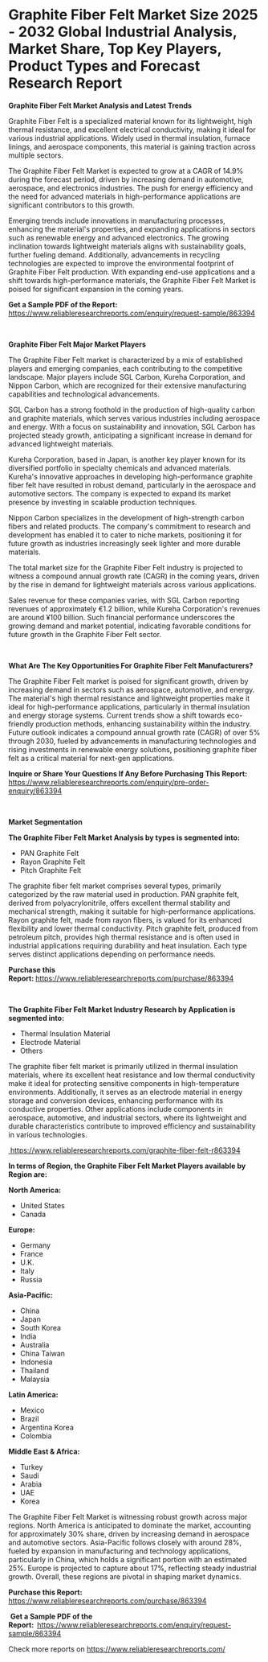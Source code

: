 <p><h1>Graphite Fiber Felt Market Size 2025 - 2032 Global Industrial Analysis, Market Share, Top Key Players, Product Types and Forecast Research Report</h1></p><p><strong>Graphite Fiber Felt Market Analysis and Latest Trends</strong></p>
<p><p>Graphite Fiber Felt is a specialized material known for its lightweight, high thermal resistance, and excellent electrical conductivity, making it ideal for various industrial applications. Widely used in thermal insulation, furnace linings, and aerospace components, this material is gaining traction across multiple sectors. </p><p>The Graphite Fiber Felt Market is expected to grow at a CAGR of 14.9% during the forecast period, driven by increasing demand in automotive, aerospace, and electronics industries. The push for energy efficiency and the need for advanced materials in high-performance applications are significant contributors to this growth. </p><p>Emerging trends include innovations in manufacturing processes, enhancing the material's properties, and expanding applications in sectors such as renewable energy and advanced electronics. The growing inclination towards lightweight materials aligns with sustainability goals, further fueling demand. Additionally, advancements in recycling technologies are expected to improve the environmental footprint of Graphite Fiber Felt production. With expanding end-use applications and a shift towards high-performance materials, the Graphite Fiber Felt Market is poised for significant expansion in the coming years.</p></p>
<p><strong>Get a Sample PDF of the Report:&nbsp;</strong> <a href="https://www.reliableresearchreports.com/enquiry/request-sample/863394?utm_campaign=2181&utm_medium=2&utm_source=Github&utm_content=ia&utm_term=30012025&utm_id=graphite-fiber-felt">https://www.reliableresearchreports.com/enquiry/request-sample/863394</a></p>
<p>&nbsp;</p>
<p><strong>Graphite Fiber Felt Major Market Players</strong></p>
<p><p>The Graphite Fiber Felt market is characterized by a mix of established players and emerging companies, each contributing to the competitive landscape. Major players include SGL Carbon, Kureha Corporation, and Nippon Carbon, which are recognized for their extensive manufacturing capabilities and technological advancements.</p><p>SGL Carbon has a strong foothold in the production of high-quality carbon and graphite materials, which serves various industries including aerospace and energy. With a focus on sustainability and innovation, SGL Carbon has projected steady growth, anticipating a significant increase in demand for advanced lightweight materials.</p><p>Kureha Corporation, based in Japan, is another key player known for its diversified portfolio in specialty chemicals and advanced materials. Kureha's innovative approaches in developing high-performance graphite fiber felt have resulted in robust demand, particularly in the aerospace and automotive sectors. The company is expected to expand its market presence by investing in scalable production techniques.</p><p>Nippon Carbon specializes in the development of high-strength carbon fibers and related products. The company's commitment to research and development has enabled it to cater to niche markets, positioning it for future growth as industries increasingly seek lighter and more durable materials.</p><p>The total market size for the Graphite Fiber Felt industry is projected to witness a compound annual growth rate (CAGR) in the coming years, driven by the rise in demand for lightweight materials across various applications.</p><p>Sales revenue for these companies varies, with SGL Carbon reporting revenues of approximately €1.2 billion, while Kureha Corporation's revenues are around ¥100 billion. Such financial performance underscores the growing demand and market potential, indicating favorable conditions for future growth in the Graphite Fiber Felt sector.</p></p>
<p>&nbsp;</p>
<p><strong>What Are The Key Opportunities For Graphite Fiber Felt Manufacturers?</strong></p>
<p><p>The Graphite Fiber Felt market is poised for significant growth, driven by increasing demand in sectors such as aerospace, automotive, and energy. The material's high thermal resistance and lightweight properties make it ideal for high-performance applications, particularly in thermal insulation and energy storage systems. Current trends show a shift towards eco-friendly production methods, enhancing sustainability within the industry. Future outlook indicates a compound annual growth rate (CAGR) of over 5% through 2030, fueled by advancements in manufacturing technologies and rising investments in renewable energy solutions, positioning graphite fiber felt as a critical material for next-gen applications.</p></p>
<p><strong>Inquire or Share Your Questions If Any Before Purchasing This Report:</strong> <a href="https://www.reliableresearchreports.com/enquiry/pre-order-enquiry/863394?utm_campaign=2181&utm_medium=2&utm_source=Github&utm_content=ia&utm_term=30012025&utm_id=graphite-fiber-felt">https://www.reliableresearchreports.com/enquiry/pre-order-enquiry/863394</a></p>
<p>&nbsp;</p>
<p><strong>Market Segmentation</strong></p>
<p><strong>The Graphite Fiber Felt Market Analysis by types is segmented into:</strong></p>
<p><ul><li>PAN Graphite Felt</li><li>Rayon Graphite Felt</li><li>Pitch Graphite Felt</li></ul></p>
<p><p>The graphite fiber felt market comprises several types, primarily categorized by the raw material used in production. PAN graphite felt, derived from polyacrylonitrile, offers excellent thermal stability and mechanical strength, making it suitable for high-performance applications. Rayon graphite felt, made from rayon fibers, is valued for its enhanced flexibility and lower thermal conductivity. Pitch graphite felt, produced from petroleum pitch, provides high thermal resistance and is often used in industrial applications requiring durability and heat insulation. Each type serves distinct applications depending on performance needs.</p></p>
<p><strong>Purchase this Report:&nbsp;</strong><a href="https://www.reliableresearchreports.com/purchase/863394?utm_campaign=2181&utm_medium=2&utm_source=Github&utm_content=ia&utm_term=30012025&utm_id=graphite-fiber-felt">https://www.reliableresearchreports.com/purchase/863394</a></p>
<p>&nbsp;</p>
<p><strong>The Graphite Fiber Felt Market Industry Research by Application is segmented into:</strong></p>
<p><ul><li>Thermal Insulation Material</li><li>Electrode Material</li><li>Others</li></ul></p>
<p><p>The graphite fiber felt market is primarily utilized in thermal insulation materials, where its excellent heat resistance and low thermal conductivity make it ideal for protecting sensitive components in high-temperature environments. Additionally, it serves as an electrode material in energy storage and conversion devices, enhancing performance with its conductive properties. Other applications include components in aerospace, automotive, and industrial sectors, where its lightweight and durable characteristics contribute to improved efficiency and sustainability in various technologies.</p></p>
<p><a href="https://www.reliableresearchreports.com/graphite-fiber-felt-r863394?utm_campaign=2181&utm_medium=2&utm_source=Github&utm_content=ia&utm_term=30012025&utm_id=graphite-fiber-felt">&nbsp;https://www.reliableresearchreports.com/graphite-fiber-felt-r863394</a></p>
<p><strong>In terms of Region, the Graphite Fiber Felt Market Players available by Region are:</strong></p>
<p>
    <p> <strong> North America: </strong>
        <ul>
            <li>United States</li>
            <li>Canada</li>
        </ul>
        </p> 
    <p> <strong> Europe: </strong>
        <ul>
            <li>Germany</li>
            <li>France</li>
            <li>U.K.</li>
            <li>Italy</li>
            <li>Russia</li>
        </ul>
        </p> 
    <p> <strong> Asia-Pacific: </strong>
        <ul>
            <li>China</li>
            <li>Japan</li>
            <li>South Korea</li>
            <li>India</li>
            <li>Australia</li>
            <li>China Taiwan</li>
            <li>Indonesia</li>
            <li>Thailand</li>
            <li>Malaysia</li>
        </ul>
        </p> 
    <p> <strong> Latin America: </strong>
        <ul>
            <li>Mexico</li>
            <li>Brazil</li>
            <li>Argentina Korea</li>
            <li>Colombia</li>
        </ul>
        </p> 
    <p> <strong> Middle East & Africa: </strong>
        <ul>
            <li>Turkey</li>
            <li>Saudi</li>
            <li>Arabia</li>
            <li>UAE</li>
            <li>Korea</li>
        </ul>
    </p>
    </p>
<p><p>The Graphite Fiber Felt Market is witnessing robust growth across major regions. North America is anticipated to dominate the market, accounting for approximately 30% share, driven by increasing demand in aerospace and automotive sectors. Asia-Pacific follows closely with around 28%, fueled by expansion in manufacturing and technology applications, particularly in China, which holds a significant portion with an estimated 25%. Europe is projected to capture about 17%, reflecting steady industrial growth. Overall, these regions are pivotal in shaping market dynamics.</p></p>
<p><strong>Purchase this Report: </strong><a href="https://www.reliableresearchreports.com/purchase/863394?utm_campaign=2181&utm_medium=2&utm_source=Github&utm_content=ia&utm_term=30012025&utm_id=graphite-fiber-felt">https://www.reliableresearchreports.com/purchase/863394</a></p>
<p>&nbsp;<strong>Get a Sample PDF of the Report:&nbsp;&nbsp;</strong><a href="https://www.reliableresearchreports.com/enquiry/request-sample/863394?utm_campaign=2181&utm_medium=2&utm_source=Github&utm_content=ia&utm_term=30012025&utm_id=graphite-fiber-felt">https://www.reliableresearchreports.com/enquiry/request-sample/863394</a></p>
<p><strong></strong></p>
<p>Check more reports on <a href="https://www.reliableresearchreports.com/?utm_campaign=2181&utm_medium=2&utm_source=Github&utm_content=ia&utm_term=30012025&utm_id=graphite-fiber-felt">https://www.reliableresearchreports.com/</a></p>